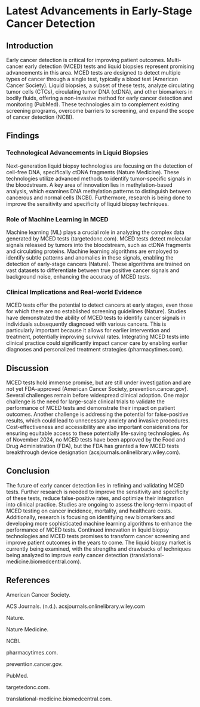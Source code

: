# Latest Advancements in Early-Stage Cancer Detection

## Introduction

Early cancer detection is critical for improving patient outcomes. Multi-cancer early detection (MCED) tests and liquid biopsies represent promising advancements in this area. MCED tests are designed to detect multiple types of cancer through a single test, typically a blood test (American Cancer Society). Liquid biopsies, a subset of these tests, analyze circulating tumor cells (CTCs), circulating tumor DNA (ctDNA), and other biomarkers in bodily fluids, offering a non-invasive method for early cancer detection and monitoring (PubMed). These technologies aim to complement existing screening programs, overcome barriers to screening, and expand the scope of cancer detection (NCBI).

## Findings

### Technological Advancements in Liquid Biopsies

Next-generation liquid biopsy technologies are focusing on the detection of cell-free DNA, specifically ctDNA fragments (Nature Medicine). These technologies utilize advanced methods to identify tumor-specific signals in the bloodstream. A key area of innovation lies in methylation-based analysis, which examines DNA methylation patterns to distinguish between cancerous and normal cells (NCBI). Furthermore, research is being done to improve the sensitivity and specificity of liquid biopsy techniques.

### Role of Machine Learning in MCED

Machine learning (ML) plays a crucial role in analyzing the complex data generated by MCED tests (targetedonc.com). MCED tests detect molecular signals released by tumors into the bloodstream, such as ctDNA fragments and circulating proteins. Machine learning algorithms are employed to identify subtle patterns and anomalies in these signals, enabling the detection of early-stage cancers (Nature). These algorithms are trained on vast datasets to differentiate between true positive cancer signals and background noise, enhancing the accuracy of MCED tests.

### Clinical Implications and Real-world Evidence

MCED tests offer the potential to detect cancers at early stages, even those for which there are no established screening guidelines (Nature). Studies have demonstrated the ability of MCED tests to identify cancer signals in individuals subsequently diagnosed with various cancers. This is particularly important because it allows for earlier intervention and treatment, potentially improving survival rates. Integrating MCED tests into clinical practice could significantly impact cancer care by enabling earlier diagnoses and personalized treatment strategies (pharmacytimes.com).

## Discussion

MCED tests hold immense promise, but are still under investigation and are not yet FDA-approved (American Cancer Society, prevention.cancer.gov). Several challenges remain before widespread clinical adoption. One major challenge is the need for large-scale clinical trials to validate the performance of MCED tests and demonstrate their impact on patient outcomes. Another challenge is addressing the potential for false-positive results, which could lead to unnecessary anxiety and invasive procedures. Cost-effectiveness and accessibility are also important considerations for ensuring equitable access to these potentially life-saving technologies. As of November 2024, no MCED tests have been approved by the Food and Drug Administration (FDA), but the FDA has granted a few MCED tests breakthrough device designation (acsjournals.onlinelibrary.wiley.com).

## Conclusion

The future of early cancer detection lies in refining and validating MCED tests. Further research is needed to improve the sensitivity and specificity of these tests, reduce false-positive rates, and optimize their integration into clinical practice. Studies are ongoing to assess the long-term impact of MCED testing on cancer incidence, mortality, and healthcare costs. Additionally, research is focusing on identifying new biomarkers and developing more sophisticated machine learning algorithms to enhance the performance of MCED tests. Continued innovation in liquid biopsy technologies and MCED tests promises to transform cancer screening and improve patient outcomes in the years to come. The liquid biopsy market is currently being examined, with the strengths and drawbacks of techniques being analyzed to improve early cancer detection (translational-medicine.biomedcentral.com).

## References

American Cancer Society.

ACS Journals. (n.d.). acsjournals.onlinelibrary.wiley.com

Nature.

Nature Medicine.

NCBI.

pharmacytimes.com.

prevention.cancer.gov.

PubMed.

targetedonc.com.

translational-medicine.biomedcentral.com.